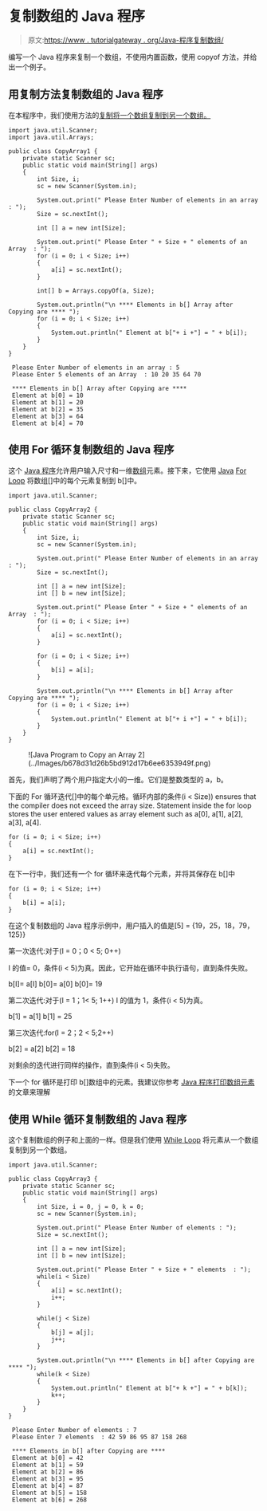 # 复制数组的 Java 程序

> 原文:[https://www . tutorialgateway . org/Java-程序复制数组/](https://www.tutorialgateway.org/java-program-to-copy-an-array/)

编写一个 Java 程序来复制一个数组，不使用内置函数，使用 copyof 方法，并给出一个例子。

## 用复制方法复制数组的 Java 程序

在本程序中，我们使用方法的[复制将一个数组复制到另一个数组。](https://www.tutorialgateway.org/java-arrays-copyof-method/)

```
import java.util.Scanner;
import java.util.Arrays;

public class CopyArray1 {
	private static Scanner sc;
	public static void main(String[] args) 
	{
		int Size, i;
		sc = new Scanner(System.in);

		System.out.print(" Please Enter Number of elements in an array : ");
		Size = sc.nextInt();	

		int [] a = new int[Size];

		System.out.print(" Please Enter " + Size + " elements of an Array  : ");
		for (i = 0; i < Size; i++)
		{
			a[i] = sc.nextInt();
		}   

		int[] b = Arrays.copyOf(a, Size);

		System.out.println("\n **** Elements in b[] Array after Copying are **** ");
		for (i = 0; i < Size; i++)
		{
			System.out.println(" Element at b["+ i +"] = " + b[i]);
		}
	}
}
```

```
 Please Enter Number of elements in an array : 5
 Please Enter 5 elements of an Array  : 10 20 35 64 70

 **** Elements in b[] Array after Copying are **** 
 Element at b[0] = 10
 Element at b[1] = 20
 Element at b[2] = 35
 Element at b[3] = 64
 Element at b[4] = 70
```

## 使用 For 循环复制数组的 Java 程序

这个 [Java 程序](https://www.tutorialgateway.org/learn-java-programs/)允许用户输入尺寸和一维[数组](https://www.tutorialgateway.org/java-array/)元素。接下来，它使用 [Java](https://www.tutorialgateway.org/java-tutorial/) [For Loop](https://www.tutorialgateway.org/java-for-loop/) 将数组[]中的每个元素复制到 b[]中。

```
import java.util.Scanner;

public class CopyArray2 {
	private static Scanner sc;
	public static void main(String[] args) 
	{
		int Size, i;
		sc = new Scanner(System.in);

		System.out.print(" Please Enter Number of elements in an array : ");
		Size = sc.nextInt();	

		int [] a = new int[Size];
		int [] b = new int[Size];

		System.out.print(" Please Enter " + Size + " elements of an Array  : ");
		for (i = 0; i < Size; i++)
		{
			a[i] = sc.nextInt();
		}   

		for (i = 0; i < Size; i++)
		{
			b[i] = a[i];
		} 

		System.out.println("\n **** Elements in b[] Array after Copying are **** ");
		for (i = 0; i < Size; i++)
		{
			System.out.println(" Element at b["+ i +"] = " + b[i]);
		}
	}
}
```

<figure class="wp-block-image">![Java Program to Copy an Array 2](../Images/b678d31d26b5bd912d17b6ee6353949f.png)</figure>

首先，我们声明了两个用户指定大小的一维。它们是整数类型的 a，b。

下面的 For 循环迭代[]中的每个单元格。循环内部的条件(i < Size)) ensures that the compiler does not exceed the array size. Statement inside the for loop stores the user entered values as array element such as a[0], a[1], a[2], a[3], a[4].

```
for (i = 0; i < Size; i++)
{
	a[i] = sc.nextInt();
}
```

在下一行中，我们还有一个 for 循环来迭代每个元素，并将其保存在 b[]中

```
for (i = 0; i < Size; i++)
{
	b[i] = a[i];
}
```

在这个复制数组的 Java 程序示例中，用户插入的值是[5] = {19，25，18，79，125}}

第一次迭代:对于(I = 0；0 < 5; 0++)

I 的值= 0，条件(i < 5)为真。因此，它开始在循环中执行语句，直到条件失败。

b[I]= a[I]
b[0]= a[0]
b[0]= 19

第二次迭代:对于(I = 1；1< 5; 1++)
I 的值为 1，条件(i < 5)为真。

b[1] = a[1]
b[1] = 25

第三次迭代:for(I = 2；2 < 5;2++)

b[2] = a[2]
b[2] = 18

对剩余的迭代进行同样的操作，直到条件(i < 5)失败。

下一个 for 循环是打印 b[]数组中的元素。我建议你参考 [Java 程序打印数组元素](https://www.tutorialgateway.org/java-program-to-print-array-elements/)的文章来理解

## 使用 While 循环复制数组的 Java 程序

这个复制数组的例子和上面的一样。但是我们使用 [While Loop](https://www.tutorialgateway.org/java-while-loop/) 将元素从一个数组复制到另一个数组。

```
import java.util.Scanner;

public class CopyArray3 {
	private static Scanner sc;
	public static void main(String[] args) 
	{
		int Size, i = 0, j = 0, k = 0;
		sc = new Scanner(System.in);

		System.out.print(" Please Enter Number of elements : ");
		Size = sc.nextInt();	

		int [] a = new int[Size];
		int [] b = new int[Size];

		System.out.print(" Please Enter " + Size + " elements  : ");
		while(i < Size)
		{
			a[i] = sc.nextInt();
			i++;
		}   

		while(j < Size)
		{
			b[j] = a[j];
			j++;
		} 

		System.out.println("\n **** Elements in b[] after Copying are **** ");
		while(k < Size)
		{
			System.out.println(" Element at b["+ k +"] = " + b[k]);
			k++;
		}
	}
}
```

```
 Please Enter Number of elements : 7
 Please Enter 7 elements  : 42 59 86 95 87 158 268

 **** Elements in b[] after Copying are **** 
 Element at b[0] = 42
 Element at b[1] = 59
 Element at b[2] = 86
 Element at b[3] = 95
 Element at b[4] = 87
 Element at b[5] = 158
 Element at b[6] = 268
```